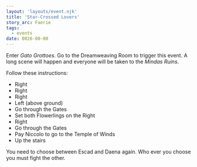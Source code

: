 ```yaml
---
layout: 'layouts/event.njk'
title: 'Star-Crossed Lovers'
story_arc: Faerie
tags:
  - events
date: 0026-00-00
---
```

Enter *Gato Grottoes*. Go to the Dreamweaving Room to trigger this event. A long scene will happen and everyone will be taken to the *Mindas Ruins*.

Follow these instructions:

* Right
* Right
* Right
* Left (above ground)
* Go through the Gates
* Set both Flowerlings on the Right
* Right
* Go through the Gates
* Pay Niccolo to go to the Temple of Winds
* Up the stairs

You need to choose between Escad and Daena again. Who ever you choose you must fight the other.